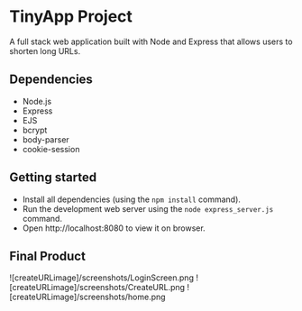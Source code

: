# TinyApp Project

A full stack web application built with Node and Express that allows users to shorten long URLs.

## Dependencies

- Node.js
- Express
- EJS
- bcrypt
- body-parser
- cookie-session

## Getting started

- Install all dependencies (using the `npm install` command).
- Run the development web server using the `node express_server.js` command.
- Open http://localhost:8080 to view it on browser.

## Final Product
![createURLimage]/screenshots/LoginScreen.png
![createURLimage]/screenshots/CreateURL.png
![createURLimage]/screenshots/home.png

